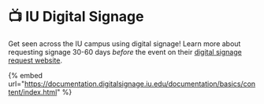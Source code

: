 # 📺 IU Digital Signage

Get seen across the IU campus using digital signage! Learn more about requesting signage 30-60 days _before_ the event on their [digital signage request website](https://documentation.digitalsignage.iu.edu/campaigns/campaign-request.html).

{% embed url="https://documentation.digitalsignage.iu.edu/documentation/basics/content/index.html" %}

